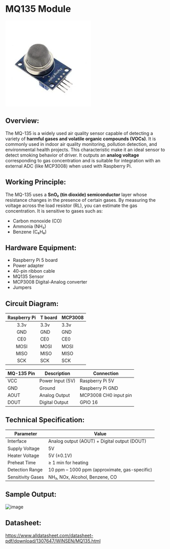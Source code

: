# MQ135 Module #

![MQ135](MQ135.webp)

## Overview:

The MQ-135 is a widely used air quality sensor capable of detecting a variety of **harmful gases and volatile organic compounds (VOCs)**. It is commonly used in indoor air quality monitoring, pollution detection, and environmental health projects. This characteristic make it an ideal sensor to detect smoking behavior of driver. It outputs an **analog voltage** corresponding to gas concentration and is suitable for integration with an external ADC (like MCP3008) when used with Raspberry Pi.

## Working Principle:

The MQ-135 uses a **SnO₂ (tin dioxide) semiconductor** layer whose resistance changes in the presence of certain gases. By measuring the voltage across the load resistor (RL), you can estimate the gas concentration.
It is sensitive to gases such as:
- Carbon monoxide (CO)
- Ammonia (NH₃)
- Benzene (C₆H₆)

## Hardware Equipment:

- Raspberry Pi 5 board
- Power adapter
- 40-pin ribbon cable
- MQ135 Sensor
- MCP3008 Digital-Analog converter
- Jumpers

## Circuit Diagram:
| Raspberry Pi | T board | MCP3008 |
| :----------: | ------- | ------- |
|     3.3v     | 3.3v    | 3.3v    |
|     GND      | GND     | GND     |
|     CE0      | CE0     | CE0     |
|     MOSI     | MOSI    | MOSI    |
|     MISO     | MISO    | MISO    |
|     SCK      | SCK     | SCK     |

| MQ-135 Pin | Description        | Connection                   |
|------------|--------------------|-------------------------------|
| VCC        | Power Input (5V)   | Raspberry Pi 5V               |
| GND        | Ground             | Raspberry Pi GND              |
| AOUT       | Analog Output      | MCP3008 CH0 input pin         |
| DOUT       | Digital Output     | GPIO 16                       |

## Technical Specification:

| Parameter        | Value                                      |
|------------------|--------------------------------------------|
| Interface        | Analog output (AOUT) + Digital output (DOUT) |
| Supply Voltage   | 5V                                         |
| Heater Voltage   | 5V (±0.1V)                                 |
| Preheat Time     | ≥ 1 min for heating                       |
| Detection Range  | 10 ppm – 1000 ppm (approximate, gas-specific) |
| Sensitivity Gases | NH₃, NOx, Alcohol, Benzene, CO      |

## Sample Output:
![image](https://github.com/user-attachments/assets/3f568e36-cea9-4f2f-963b-1ea952466f6a)

## Datasheet:
https://www.alldatasheet.com/datasheet-pdf/download/1307647/WINSEN/MQ135.html
